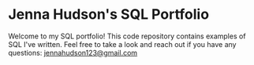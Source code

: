 
# Jenna Hudson's SQL Portfolio
Welcome to my SQL portfolio! This code repository contains examples of SQL I've written. Feel free to take a look and reach out if you have any questions:
jennahudson123@gmail.com
